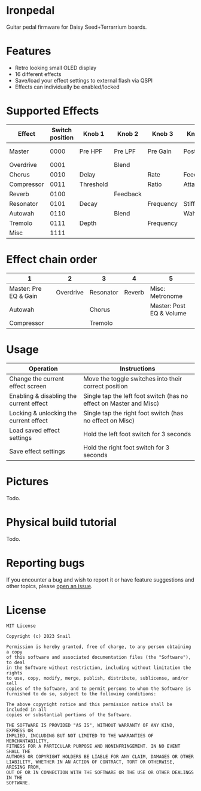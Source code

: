 # Ironpedal
Guitar pedal firmware for Daisy Seed+Terrarrium boards.

# Features
- Retro looking small OLED display
- 16 different effects
- Save/load your effect settings to external flash via QSPI
- Effects can individually be enabled/locked

# Supported Effects
| Effect     | Switch position | Knob 1    | Knob 2   | Knob 3    | Knob 4    | Knob 5   | Knob 6     |
| ---------- | --------------- | --------- | -------- | --------- | --------- | -------- | ---------- |
| Master     | 0000            | Pre HPF   | Pre LPF  | Pre Gain  | Post HPF  | Post LPF | Volume     |
| Overdrive  | 0001            |           | Blend    |           |           | Drive    |            |
| Chorus     | 0010            | Delay     |          | Rate      | Feedback  |          | Depth      |
| Compressor | 0011            | Threshold |          | Ratio     | Attack    |          | Release    |
| Reverb     | 0100            |           | Feedback |           |           | LPF      |            |
| Resonator  | 0101            | Decay     |          | Frequency | Stiffness |          | Brightness |
| Autowah    | 0110            |           | Blend    |           | Wah       |          |            |
| Tremolo    | 0111            | Depth     |          | Frequency |           | Shape    |            |
| Misc       | 1111            |           |          |           |           |          | Metronome  |

# Effect chain order
| 1                     | 2         | 3         | 4      | 5                        |
| --------------------- | --------- | --------- | ------ | ------------------------ |
| Master: Pre EQ & Gain | Overdrive | Resonator | Reverb | Misc: Metronome          |
| Autowah               |           | Chorus    |        | Master: Post EQ & Volume |
| Compressor            |           | Tremolo   |        |                          |

# Usage
| Operation                               | Instructions                                                       |
| --------------------------------------- | ------------------------------------------------------------------ |
| Change the current effect screen        | Move the toggle switches into their correct position               |
| Enabling & disabling the current effect | Single tap the left foot switch (has no effect on Master and Misc) |
| Locking & unlocking the current effect  | Single tap the right foot switch (has no effect on Misc)           |
| Load saved effect settings              | Hold the left foot switch for 3 seconds                            |
| Save effect settings                    | Hold the right foot switch for 3 seconds                           |

# Pictures
Todo.

# Physical build tutorial
Todo.

# Reporting bugs
If you encounter a bug and wish to report it or have feature suggestions and other topics, please [open an issue](https://github.com/snail23/ironpedal/issues).

# License
```
MIT License

Copyright (c) 2023 Snail

Permission is hereby granted, free of charge, to any person obtaining a copy
of this software and associated documentation files (the "Software"), to deal
in the Software without restriction, including without limitation the rights
to use, copy, modify, merge, publish, distribute, sublicense, and/or sell
copies of the Software, and to permit persons to whom the Software is
furnished to do so, subject to the following conditions:

The above copyright notice and this permission notice shall be included in all
copies or substantial portions of the Software.

THE SOFTWARE IS PROVIDED "AS IS", WITHOUT WARRANTY OF ANY KIND, EXPRESS OR
IMPLIED, INCLUDING BUT NOT LIMITED TO THE WARRANTIES OF MERCHANTABILITY,
FITNESS FOR A PARTICULAR PURPOSE AND NONINFRINGEMENT. IN NO EVENT SHALL THE
AUTHORS OR COPYRIGHT HOLDERS BE LIABLE FOR ANY CLAIM, DAMAGES OR OTHER
LIABILITY, WHETHER IN AN ACTION OF CONTRACT, TORT OR OTHERWISE, ARISING FROM,
OUT OF OR IN CONNECTION WITH THE SOFTWARE OR THE USE OR OTHER DEALINGS IN THE
SOFTWARE.
```

